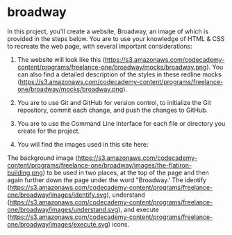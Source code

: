 # broadway

In this project, you'll create a website, Broadway, an image of which is provided in the steps below. You are to use your knowledge of HTML & CSS to recreate the web page, with several important considerations:

1. The website will look like this (https://s3.amazonaws.com/codecademy-content/programs/freelance-one/broadway/mocks/broadway.png). You can also find a detailed description of the styles in these redline mocks (https://s3.amazonaws.com/codecademy-content/programs/freelance-one/broadway/mocks/broadway.png).

2. You are to use Git and GitHub for version control, to initialize the Git repository, commit each change, and push the changes to GitHub.

3. You are to use the Command Line Interface for each file or directory you create for the project.

4. You will find the images used in this site here:

The background image (https://s3.amazonaws.com/codecademy-content/programs/freelance-one/broadway/images/the-flatiron-building.png) to be used in two places, at the top of the page and then again further down the page under the word "Broadway.'
The identify (https://s3.amazonaws.com/codecademy-content/programs/freelance-one/broadway/images/identify.svg), understand (https://s3.amazonaws.com/codecademy-content/programs/freelance-one/broadway/images/understand.svg), and execute (https://s3.amazonaws.com/codecademy-content/programs/freelance-one/broadway/images/execute.svg) icons.
